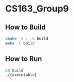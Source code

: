 # CS163_Group9

## How to Build
```bash
cmake -S . -B build
make -C build
```

## How to Run
```bash
cd build
./{executable}
```